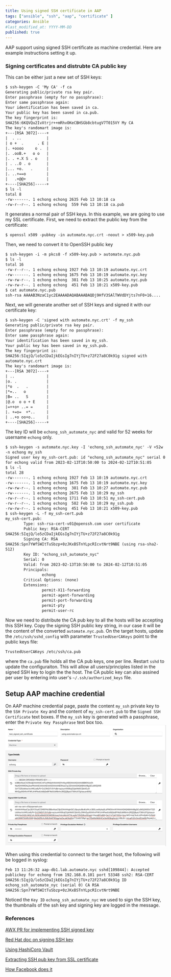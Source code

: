 ```yaml
---
title: Using signed SSH certificate in AAP
tags: ["ansible", "ssh", "aap", "certificate" ]
categories: Ansible
#last_modified_at: YYYY-MM-DD
published: true
---
```


AAP support using signed SSH certificate as machine credential. Here are example instructions setting it up.

### Signing certificates and distrubte CA public key
This can be either just a new set of SSH keys:
````shell
$ ssh-keygen -C 'My CA' -f ca
Generating public/private rsa key pair.
Enter passphrase (empty for no passphrase): 
Enter same passphrase again: 
Your identification has been saved in ca.
Your public key has been saved in ca.pub.
The key fingerprint is:
SHA256:6KQVQu2IvXtrjr++mRhvOKeCBHSGb8cbtugV7T015VY My CA
The key's randomart image is:
+---[RSA 3072]----+
|  . ..           |
| o +  .      . E |
|. +oooo     o .  |
|. .ooB.+   o o   |
|. . +.X S . o    |
| . ..O . o       |
|... +o.   .      |
|. ..+==o         |
|   .+@@+         |
+----[SHA256]-----+
$ ls -l
total 8
-rw-------. 1 echong echong 2635 Feb 13 10:18 ca
-rw-r--r--. 1 echong echong  559 Feb 13 10:18 ca.pub
````
It generates a normal pair of SSH keys.  In this example, we are going to use my SSL certificate.  First, we need to extract the public key from the certificate:
````shell
$ openssl x509 -pubkey -in automate.nyc.crt -noout > x509-key.pub
````
Then, we need to convert it to OpenSSH public key
````shell
$ ssh-keygen -i -m pkcs8 -f x509-key.pub > automate.nyc.pub
$ ls -l
total 16
-rw-r--r--. 1 echong echong 1927 Feb 13 10:19 automate.nyc.crt
-rw-------. 1 echong echong 1675 Feb 13 10:19 automate.nyc.key
-rw-rw-r--. 1 echong echong  381 Feb 13 10:25 automate.nyc.pub
-rw-rw-r--. 1 echong echong  451 Feb 13 10:21 x509-key.pub
$ cat automate.nyc.pub
ssh-rsa AAAAB3NzaC1yc2EAAAADAQABAAABAQDj9HfV3SAlTWVdDYjts7nF0+16....
````
Next, we will generate another set of SSH keys and signed it with our certificate key:
````shell
$ ssh-keygen -C 'signed with automate.nyc.crt' -f my_ssh
Generating public/private rsa key pair.
Enter passphrase (empty for no passphrase): 
Enter same passphrase again: 
Your identification has been saved in my_ssh.
Your public key has been saved in my_ssh.pub.
The key fingerprint is:
SHA256:5IqjQ/lo5zCDaIjkEGsIg7nIYjTU+z72F27a8C0k91g signed with automate.nyc.crt
The key's randomart image is:
+---[RSA 3072]----+
| ..              |
|o. .             |
|*o  .   .        |
|*=..   o         |
|B= ..   S        |
|@.o  o o + E     |
|=++o+ ..= =      |
|. +=o=  +*..     |
| ..+o oo+o..     |
+----[SHA256]-----+
````
The key ID will be `echong_ssh_automate_nyc` and valid for 52 weeks for username `echong` only.
````shell
$ ssh-keygen -s automate.nyc.key -I 'echong_ssh_automate_nyc' -V +52w -n echong my_ssh
Signed user key my_ssh-cert.pub: id "echong_ssh_automate_nyc" serial 0 for echong valid from 2023-02-13T10:50:00 to 2024-02-12T10:51:05
$ ls -l
total 28
-rw-------. 1 echong echong 1927 Feb 13 10:19 automate.nyc.crt
-rw-------. 1 echong echong 1675 Feb 13 10:19 automate.nyc.key
-rw-rw-r--. 1 echong echong  381 Feb 13 10:27 automate.nyc.pub
-rw-------. 1 echong echong 2675 Feb 13 10:29 my_ssh
-rw-r--r--. 1 echong echong 1711 Feb 13 10:51 my_ssh-cert.pub
-rw-r--r--. 1 echong echong  582 Feb 13 10:29 my_ssh.pub
-rw-rw-r--. 1 echong echong  451 Feb 13 10:21 x509-key.pub
$ ssh-keygen -L -f my_ssh-cert.pub 
my_ssh-cert.pub:
        Type: ssh-rsa-cert-v01@openssh.com user certificate
        Public key: RSA-CERT SHA256:5IqjQ/lo5zCDaIjkEGsIg7nIYjTU+z72F27a8C0k91g
        Signing CA: RSA SHA256:Spn7YWfSWItTuSbzp+0zJKxBSTnYLpcRIcvtNrt9NBE (using rsa-sha2-512)
        Key ID: "echong_ssh_automate_nyc"
        Serial: 0
        Valid: from 2023-02-13T10:50:00 to 2024-02-12T10:51:05
        Principals: 
                echong
        Critical Options: (none)
        Extensions: 
                permit-X11-forwarding
                permit-agent-forwarding
                permit-port-forwarding
                permit-pty
                permit-user-rc
````
Now we need to distribute the CA pub key to all the hosts will be accepting this SSH key.  Copy the signing SSH public key string, in our case it will be the content of the converted `automate.nyc.pub`.  On the target hosts, update the `/etc/ssh/sshd_config` with parameter `TrustedUserCAKeys` point to the public keys file:
````shell
TrustedUserCAKeys /etc/ssh/ca.pub
````
where the `ca.pub` file holds all the CA pub keys, one per line.  Restart `sshd` to update the configuraiton.
This will allow all users/principles listed in the signed SSH key to login the the host.  The CA public key can also assined per user by entering into user's `~/.ssh/authorized_keys` file.

## Setup AAP machine credential
On AAP machine credential page, paste the content `my_ssh` private key to the `SSH Private Key` and the content of `my_ssh-cert.pub` to the `Signed SSH Certificate` text boxes.  If the `my_ssh` key is generated with a passphrase, enter the `Private Key Passphrase` text box too.
![AAP Machine Credential](/assets/images/2023/2023-02-13-aap-signed-ssh-cert_1.png)

When using this credential to connect to the target host, the following will be logged in syslog:
````shell
Feb 13 11:26:32 aap-db1.lab.automate.nyc sshd[109844]: Accepted publickey for echong from 192.168.0.101 port 53348 ssh2: RSA-CERT SHA256:5IqjQ/lo5zCDaIjkEGsIg7nIYjTU+z72F27a8C0k91g ID echong_ssh_automate_nyc (serial 0) CA RSA SHA256:Spn7YWfSWItTuSbzp+0zJKxBSTnYLpcRIcvtNrt9NBE
````
Noticed the `Key ID` `echong_ssh_automate_nyc` we used to sign the SSH key, the thumbnails of the ssh key and signing key are logged in the message.

### References

[AWX PR for implementing SSH signed key](https://github.com/ansible/awx/issues/1654)

[Red Hat doc on signing SSH key](https://access.redhat.com/documentation/en-us/red_hat_enterprise_linux/6/html-single/deployment_guide/index#sec-Introduction_to_SSH_Certificates)

[Using HashiCorp Vault](https://developer.hashicorp.com/vault/docs/secrets/ssh/signed-ssh-certificates)

[Extracting SSH pub key from SSL certificate](https://support.axway.com/kb/180119/language/en)

[How Facebook does it](https://engineering.fb.com/2016/09/12/security/scalable-and-secure-access-with-ssh/)
